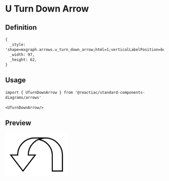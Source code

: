 # U Turn Down Arrow

## Definition

```
{
  _style: 'shape=mxgraph.arrows.u_turn_down_arrow;html=1;verticalLabelPosition=bottom;verticalAlign=top;strokeWidth=2;strokeColor=#000000;',
  _width: 97,
  _height: 62,
}
```

## Usage

```
import { UTurnDownArrow } from '@reactiac/standard-components-diagrams/arrows'

<UTurnDownArrow/>
```

## Preview

<img src="./u-turn-down-arrow.png" width="200"/>
